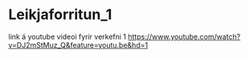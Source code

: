 # Leikjaforritun_1

link á youtube videoi fyrir verkefni 1
https://www.youtube.com/watch?v=DJ2mStMuz_Q&feature=youtu.be&hd=1
